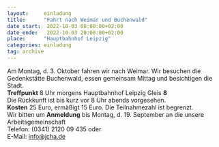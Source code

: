 ```yaml
---
layout:     einladung
title:      "Fahrt nach Weimar und Buchenwald"
date_start:  2022-10-03 08:00:00+02:00
date_ende:   2022-10-03 20:00:00+02:00
place:      "Hauptbahnhof Leipzig"
categories: einladung
tag: archive
---
```


Am Montag, d. 3. Oktober fahren wir nach Weimar.
Wir besuchen die Gedenkstätte Buchenwald,
essen gemeinsam Mittag
und besichtigen die Stadt.
<br>
**Treffpunkt** 8 Uhr morgens Hauptbahnhof Leipzig Gleis **8**
<br>
Die Rückkunft ist bis kurz vor 8 Uhr abends vorgesehen.
<br>
**Kosten** 25 Euro, ermäßigt 15 Euro.
Die Teilnahmezahl ist begrenzt.
<br>
Wir bitten um **Anmeldung** bis Montag, d. 19. September
an die unsere Arbeitsgemeinschaft
<br>
Telefon: (0341) 2120 09 435 oder
<br>
E-Mail: info@jcha.de
